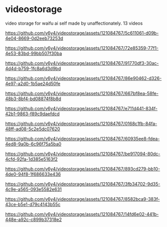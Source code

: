 # videostorage
video storage
for waifu ai self made by unaffectionately. 13 videos

https://github.com/v6y4/videostorage/assets/121084767/5c611061-d09b-4e04-8669-0d2eeb73253d

https://github.com/v6y4/videostorage/assets/121084767/72e85359-77f1-4e53-83bd-99bb507f30ba


https://github.com/v6y4/videostorage/assets/121084767/91770df3-30ac-4d4d-b759-1fc8a6d3d9bd



https://github.com/v6y4/videostorage/assets/121084767/86e90462-d326-4e97-a2d0-1b5ae24d50fe



https://github.com/v6y4/videostorage/assets/121084767/667bf8ea-58fe-48b3-8bf4-bd08874f8b8d



https://github.com/v6y4/videostorage/assets/121084767/e711d441-834f-42b1-9863-f89c9daefdcd



https://github.com/v6y4/videostorage/assets/121084767/0168c1fb-84fa-48ff-ad08-5c2e5dc07620



https://github.com/v6y4/videostorage/assets/121084767/60935ee8-fdea-4ed8-9a0b-6c96f75a5ba0



https://github.com/v6y4/videostorage/assets/121084767/be917094-80dc-4cfd-92fa-1d385e5163f2




https://github.com/v6y4/videostorage/assets/121084767/893cd279-bb10-4de0-94f8-1f686633e436



https://github.com/v6y4/videostorage/assets/121084767/3fb34702-9d35-4c9e-a565-093e5582e631



https://github.com/v6y4/videostorage/assets/121084767/8582bca9-383f-43ce-b5e1-d79c4143b55c



https://github.com/v6y4/videostorage/assets/121084767/14fd6e02-441b-448e-a92c-c899b37318e2

